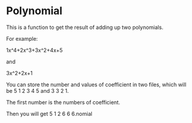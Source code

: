 # Polynomial
This is a function to get the result of adding up two polynomials.

For example:

1x^4+2x^3+3x^2+4x+5

and

3x^2+2x+1

You can store the number and values of coefficient in two files, which will be 5 1 2 3 4 5 and 3 3 2 1.

The first number is the numbers of coefficient.

Then you will get 5 1 2 6 6 6.nomial
